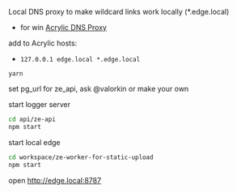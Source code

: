 Local DNS proxy to make wildcard links work locally (\*.edge.local)

- for win [Acrylic DNS Proxy](https://mayakron.altervista.org/support/acrylic/Home.htm)

add to Acrylic hosts:

- `127.0.0.1 edge.local *.edge.local`

`yarn`

set pg_url for ze_api, ask @valorkin or make your own

start logger server

```bash
cd api/ze-api
npm start
```

start local edge

```bash
cd workspace/ze-worker-for-static-upload
npm start
```

open http://edge.local:8787
